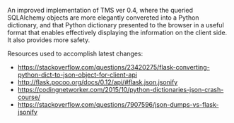 An improved implementation of TMS ver 0.4, where the queried SQLAlchemy objects are more elegantly convereted into a Python dictionary, and that Python dictionary presented to the browser in a useful format that enables effectively displaying the information on the client side. It also provides more safety.

Resources used to accomplish latest changes:
- https://stackoverflow.com/questions/23420275/flask-converting-python-dict-to-json-object-for-client-api
- http://flask.pocoo.org/docs/0.12/api/#flask.json.jsonify
- https://codingnetworker.com/2015/10/python-dictionaries-json-crash-course/
- https://stackoverflow.com/questions/7907596/json-dumps-vs-flask-jsonify
